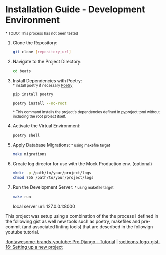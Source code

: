 # Installation Guide - Development Environment
<small>\* TODO: This process has not been tested</small>

1. Clone the Repository:
    ```bash
    git clone [repository_url]
    ```
2. Navigate to the Project Directory:
    ```bash
    cd beats
    ```
3. Install Dependencies with Poetry:  
    <small>\* install poetry if necessary <a href="https://python-poetry.org/docs/#installation" target="_blank">Poetry</a></small>
    ```bash
    pip install poetry
    ```
    ```bash
    poetry install --no-root
    ```
    <small>\* This command installs the project's dependencies defined in pyproject.toml without including the root project itself.</small>
4. Activate the Virtual Environment:
    ```bash
    poetry shell
    ```
5. Apply Database Migrations:
    <small>\* using makefile target</small>
    ```bash
    make migrations
    ```

6. Create log director for use with the Mock Production env. (optional)
    ```bash
    mkdir -p /path/to/your/project/logs
    chmod 755 /path/to/your/project/logs
    ```
7. Run the Development Server:
    <small>\* using makefile target</small>
    ```bash
    make run
    ```
    local server url: 127.0.0.1:8000



This project was setup using a combination of the the process I defined in the following 
gist as well new tools such as poetry, makefiles and pre-commit (and associated linting tools)
that are described in the followign youtube tutorial.

<a href="https://www.youtube.com/watch?v=DaxcmbWcdTA&list=PL6gx4Cwl9DGDYbs0jJdGefNN8eZRSwWqy" target="_blank">:fontawesome-brands-youtube: Pro Django - Tutorial</a> | <a href="https://gist.githubusercontent.com/timpandrews/0d71f20eaaef05cd73b36ba70b4c3093/raw/e685eae773d75ad1d3ce9dbf120b62e6fdf627b0/gistfile1.md" target="_blank">:octicons-logo-gist-16: Setting up a new project</a>


